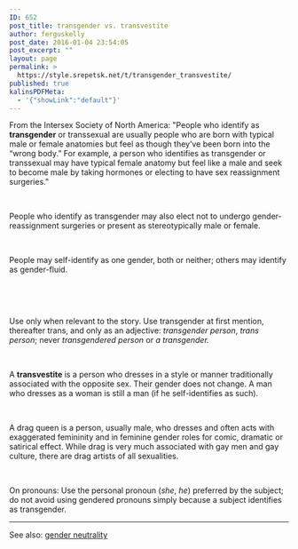 ```yaml
---
ID: 652
post_title: transgender vs. transvestite
author: ferguskelly
post_date: 2016-01-04 23:54:05
post_excerpt: ""
layout: page
permalink: >
  https://style.srepetsk.net/t/transgender_transvestite/
published: true
kalinsPDFMeta:
  - '{"showLink":"default"}'
---
```

From the Intersex Society of North America: "People who identify as <strong>transgender</strong> or transsexual are usually people who are born with typical male or female anatomies but feel as though they’ve been born into the “wrong body.” For example, a person who identifies as transgender or transsexual may have typical female anatomy but feel like a male and seek to become male by taking hormones or electing to have sex reassignment surgeries."

&nbsp;

People who identify as transgender may also elect not to undergo gender-reassignment surgeries or present as stereotypically male or female.

&nbsp;

People may self-identify as one gender, both or neither; others may identify as gender-fluid.

&nbsp;

&nbsp;

Use only when relevant to the story. Use transgender at first mention, thereafter trans, and only as an adjective: <em>transgender person</em>, <em>trans person</em>; never <em>transgendered person</em> or <em>a transgender.</em>

&nbsp;

A <strong>transvestite</strong> is a person who dresses in a style or manner traditionally associated with the opposite sex. Their gender does not change. A man who dresses as a woman is still a man (if he self-identifies as such).

&nbsp;

A drag queen is a person, usually male, who dresses and often acts with exaggerated femininity and in feminine gender roles for comic, dramatic or satirical effect. While drag is very much associated with gay men and gay culture, there are drag artists of all sexualities.

&nbsp;

On pronouns: Use the personal pronoun (<em>she</em>, <em>he</em>) preferred by the subject; do not avoid using gendered pronouns simply because a subject identifies as transgender.

<hr />

See also: <a href="https://style.srepetsk.net/g/gender-neutrality/">gender neutrality</a>

&nbsp;
